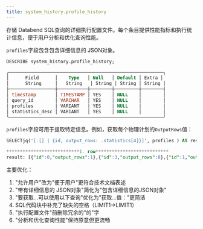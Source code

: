 ```yaml
---
title: system_history.profile_history
---
```

存储 Databend SQL查询的详细执行配置文件。每个条目提供性能指标和执行统计信息，便于用户分析和优化查询性能。

`profiles`字段包含包含详细信息的 JSON对象。

```sql
DESCRIBE system_history.profile_history;

╭─────────────────────────────────────────────────────────╮
│      Field      │    Type   │ Null   │ Default │ Extra │
│      String     │   String   │ String │ String │ String │
├─────────────────┼───────────┼────────┼─────────┼────────┤
│ timestamp       │ TIMESTAMP │ YES    │ NULL    │        │
│ query_id        │ VARCHAR   │ YES    │ NULL    │        │
│ profiles        │ VARIANT   │ YES    │ NULL    │        │
│ statistics_desc │ VARIANT   │ YES    │ NULL    │        │
╰─────────────────────────────────────────────────────────╯
```

`profiles`字段可用于提取特定信息。例如，获取每个物理计划的`OutputRows`值：
```sql
SELECTjq('[.[] | {id, output_rows: .statistics[4]}]', profiles ) AS result FROM system_history.profile_history LIMIT1;

***************************1. row***************************
result: [{"id":0,"output_rows":1},{"id":3,"output_rows":8},{"id":1,"output_rows":1},{"id":2,"output_rows":1}]
```

主要优化：
1. "允许用户"改为"便于用户"更符合技术文档表述
2. "带有详细信息的 JSON对象"简化为"包含详细信息的JSON对象"
3. "要获取...可以使用以下查询"优化为"获取...值："更简洁
4. SQL代码块中补充了缺失的空格（LIMIT1→LIMIT1）
5. "执行配置文件"前删除冗余的"的"字
6. "分析和优化查询性能"保持原意但更流畅
